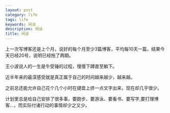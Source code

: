 ```yaml
---
layout: post
category: life
tags: life
keywords: 闲谈
description: 闲谈
title: 闲谈
---
```


上一次写博客还是上个月，说好的每个月至少3篇博客，平均每10天一篇，结果今天已经20号，说明已经拖了两期。

王小波说人的一生是牛受锤的过程，慢慢下蹲直至躺下。

近半年来的最深感受就是真正属于自己的时间越来越少，越来越。

之前总还能允许自己花个几个小时在键盘上挤一点文字出来，现在却几乎很少。

计划里总是给自己安排了很多事，要跑步、要游泳、要看书、要写字,要打理博客...，而实际付诸行动的事情却少之又少。


